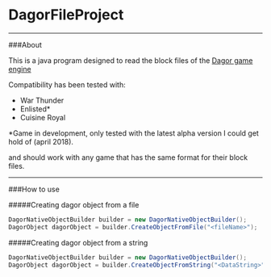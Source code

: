 # DagorFileProject

---
###About

This is a java program designed to read the block files of the [Dagor game engine](https://en.wikipedia.org/wiki/Gaijin_Entertainment#Dagor_Engine)

Compatibility has been tested with:

* War Thunder
* Enlisted*
* Cuisine Royal

*Game in development, only tested with the latest alpha version I could get hold of (april 2018).

and should work with any game that has the same format for their block files.

---

###How to use

#####Creating dagor object from a file
```java
DagorNativeObjectBuilder builder = new DagorNativeObjectBuilder();
DagorObject dagorObject = builder.CreateObjectFromFile("<fileName>");
```

#####Creating dagor object from a string
```java
DagorNativeObjectBuilder builder = new DagorNativeObjectBuilder();
DagorObject dagorObject = builder.CreateObjectFromString("<DataString>");
```
